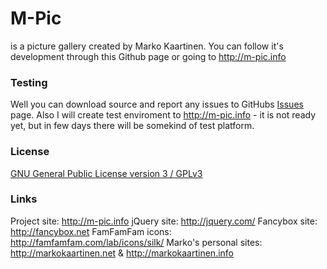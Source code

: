 M-Pic
=====
is a picture gallery created by Marko Kaartinen.
You can follow it's development through this Github page or going to http://m-pic.info

### Testing ###
Well you can download source and report any issues to GitHubs [Issues](https://github.com/MarkoKaartinen/M-Pic/issues) page.
Also I will create test enviroment to http://m-pic.info - it is not ready yet, but in few days there will be somekind of test platform.

### License ###
[GNU General Public License version 3 / GPLv3](http://www.gnu.org/licenses/gpl-3.0.html)

### Links ###
Project site: http://m-pic.info
jQuery site: http://jquery.com/
Fancybox site: http://fancybox.net
FamFamFam icons: http://famfamfam.com/lab/icons/silk/
Marko's personal sites: http://markokaartinen.net & http://markokaartinen.info